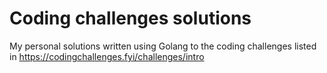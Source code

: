 # Coding challenges solutions

My personal solutions written using Golang to the coding challenges listed in https://codingchallenges.fyi/challenges/intro
